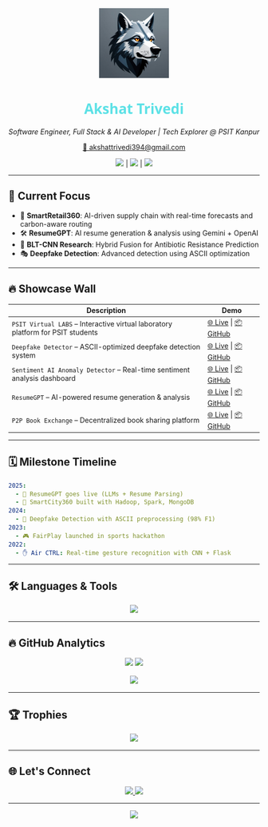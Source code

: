 <!-- ⚡️ Futuristic GitHub README - Revamped from Scratch -->

<div align="center">
  <img src="https://github.com/Akshat394/Akshat394/blob/main/github%20dp.jpg?raw=true" width="140" alt="Avatar" />
  <h1 style="font-family:Segoe UI, sans-serif; color:#5ce1e6;">Akshat Trivedi</h1>
  <p><em>Software Engineer, Full Stack & AI Developer | Tech Explorer @ PSIT Kanpur</em></p>
  <p><a href="mailto:akshattrivedi394@gmail.com">📩 akshattrivedi394@gmail.com</a></p>
  <p>
    <a href="https://leetcode.com/u/cannister2k22/" target="_blank"><img src="https://img.shields.io/badge/LeetCode-FFA116?style=flat&logo=leetcode&logoColor=white" /></a> |
    <a href="https://www.hackerrank.com/profile/2201640130012_IT" target="_blank"><img src="https://img.shields.io/badge/HackerRank-2EC866?style=flat&logo=hackerrank&logoColor=white" /></a> |
    <a href="https://www.linkedin.com/in/akshat-trived1/" target="_blank"><img src="https://img.shields.io/badge/LinkedIn-0A66C2?style=flat&logo=linkedin&logoColor=white" /></a>
  </p>
</div>

---

## 🔬 Current Focus

- 🏪 **SmartRetail360**: AI-driven supply chain with real-time forecasts and carbon-aware routing
- 🛠 **ResumeGPT**: AI resume generation & analysis using Gemini + OpenAI
- 🧬 **BLT-CNN Research**: Hybrid Fusion for Antibiotic Resistance Prediction
- 🎭 **Deepfake Detection**: Advanced detection using ASCII optimization

---

## 🔥 Showcase Wall

| Description | Demo |
|-------------|------|
| `PSIT Virtual LABS` – Interactive virtual laboratory platform for PSIT students | [🌐 Live](https://psit-virtual-labs.netlify.app/) \| [📦 GitHub](https://github.com/Akshat394/PSIT-VIRTUAL-LABS) |
| `Deepfake Detector` – ASCII-optimized deepfake detection system | [🌐 Live](https://ascii-deepfake-detection.netlify.app/) \| [📦 GitHub](https://github.com/Akshat394/DEEPFAKE-DETECTOR) |
| `Sentiment AI Anomaly Detector` – Real-time sentiment analysis dashboard | [🌐 Live](https://pulsesenti-realtime-sentiment.netlify.app/) \| [📦 GitHub](https://github.com/Akshat394/Pulsesenti_sentiment_analysis_dashboard) |
| `ResumeGPT` – AI-powered resume generation & analysis | [🌐 Live](https://resume-gpt-rosy.vercel.app/) \| [📦 GitHub](https://github.com/Akshat394/resume-gpt) |
| `P2P Book Exchange` – Decentralized book sharing platform | [🌐 Live](https://p2p-book-exchange.vercel.app/) \| [📦 GitHub](https://github.com/Akshat394/p2p-book-exchange-app) |

---

## 🗓️ Milestone Timeline

```yaml
2025:
  - 🚀 ResumeGPT goes live (LLMs + Resume Parsing)
  - 🌆 SmartCity360 built with Hadoop, Spark, MongoDB
2024:
  - 🧪 Deepfake Detection with ASCII preprocessing (98% F1)
2023:
  - 🎮 FairPlay launched in sports hackathon
2022:
  - ✋ Air CTRL: Real-time gesture recognition with CNN + Flask
```

---

## 🛠 Languages & Tools

<p align="center">
  <img src="https://skillicons.dev/icons?i=python,js,ts,c,cpp,react,nodejs,flask,mongodb,git,docker,tensorflow,hadoop,spark,kafka,vscode,pycharm,androidstudio&theme=light&perline=13" />
</p>

---

## 🔥 GitHub Analytics

<!--START_SECTION:waka-->
<!--END_SECTION:waka-->

<div align="center">
  <img src="https://github-readme-stats.vercel.app/api?username=Akshat394&show_icons=true&theme=tokyonight&hide_border=true" width="48%" />
  <img src="https://github-readme-stats.vercel.app/api/top-langs/?username=Akshat394&layout=compact&theme=tokyonight&hide_border=true" width="48%" />
</div>

<br/>

<div align="center">
  <img src="https://github-readme-activity-graph.vercel.app/graph?username=Akshat394&theme=react-dark&hide_border=true&area=true" />
</div>

---

## 🏆 Trophies

<p align="center">
  <img src="https://github-profile-trophy.vercel.app/?username=Akshat394&theme=gruvbox&row=1&column=7" />
</p>

---

## 🌐 Let's Connect

<p align="center">
  <a href="https://www.linkedin.com/in/akshat-trived1/" target="_blank">
    <img src="https://img.shields.io/badge/LinkedIn-0A66C2?style=flat&logo=linkedin&logoColor=white" />
  </a>
  <a href="mailto:akshattrivedi394@gmail.com">
    <img src="https://img.shields.io/badge/Gmail-D14836?style=flat&logo=gmail&logoColor=white" />
  </a>
</p>

---

<div align="center">
  <img src="https://raw.githubusercontent.com/halfrost/halfrost/master/icons/header_.png">
</div>
